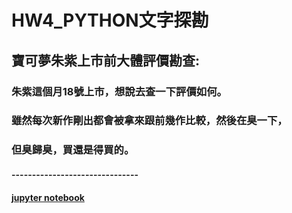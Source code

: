 # HW4_PYTHON文字探勘
## 寶可夢朱紫上市前大體評價勘查:
### 朱紫這個月18號上市，想說去查一下評價如何。
### 雖然每次新作剛出都會被拿來跟前幾作比較，然後在臭一下，
### 但臭歸臭，買還是得買的。
#### -------------------------------
#### [jupyter notebook](https://github.com/Robbish1106/PL/blob/main/hw4/HW4.ipynb)
